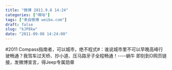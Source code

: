 ```yaml
---
title: "微博 2011.9.8 14:24"
categories: ["嘀咕"]
tags: ["来自微博 weibo.com"]
draft: false
slug: "kJP8kw"
date: "2011-09-08 14:24:00"
---
```


<p>#2011 Compass指南者，可以城市，绝不程式#：谁说城市里不可以早晚高峰行驶畅通？我驾车过天桥、抄小道、压马路牙子全程畅通！----蜗牛 即刻到O网页链接，发微博宣言，得Jeep专属勋章 ​​​​</p>
